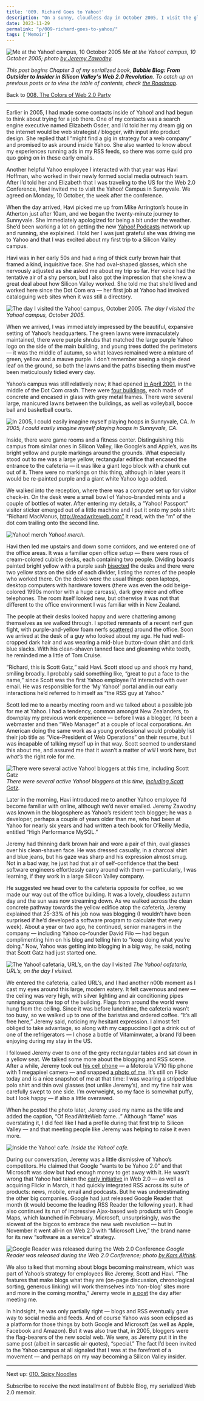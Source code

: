 ```yaml
---
title: '009. Richard Goes to Yahoo!'
description: "On a sunny, cloudless day in October 2005, I visit the gleaming yellow and purple Yahoo! campus to talk RSS and blogging with the company's resident bloggers."
date: 2023-11-29
permalink: "p/009-richard-goes-to-yahoo/"
tags: ['Memoir']
---
```

![Me at the Yahoo! campus, 10 October 2005](/assets/images/cdbb72de-7f87-4153-b670-94087d30c792_640x480.jpg "Me at the Yahoo! campus, 10 October 2005")
*Me at the Yahoo! campus, 10 October 2005; photo [by Jeremy Zawodny](https://www.flickr.com/photos/jzawodn/51348982/).*

_This post begins Chapter 3 of my serialized book, **Bubble Blog: From Outsider to Insider in Silicon Valley's Web 2.0 Revolution**. To catch up on previous posts or to view the table of contents, check [the Roadmap](https://www.cybercultural.com/p/roadmap-bubbleblog)._

Back to [008\. The Colors of Web 2.0 Party](https://www.cybercultural.com/p/008-the-colors-of-web-20-party)

* * *

Earlier in 2005, I had made some contacts inside of Yahoo! and had begun to think about trying for a job there. One of my contacts was a search engine executive named Elizabeth Osder, and I’d told her my dream gig on the internet would be web strategist / blogger, with input into product design. She replied that I “might find a gig in strategy for a web company” and promised to ask around inside Yahoo. She also wanted to know about my experiences running ads in my RSS feeds, so there was some quid pro quo going on in these early emails.

Another helpful Yahoo employee I interacted with that year was Havi Hoffman, who worked in their newly formed social media outreach team. After I’d told her and Elizabeth that I was traveling to the US for the Web 2.0 Conference, Havi invited me to visit the Yahoo! Campus in Sunnyvale. We agreed on Monday, 10 October, the week after the conference.

When the day arrived, Havi picked me up from Mike Arrington’s house in Atherton just after 10am, and we began the twenty-minute journey to Sunnyvale. She immediately apologized for being a bit under the weather. She’d been working a lot on getting the new [Yahoo! Podcasts](https://web.archive.org/web/20051013085706/http://podcasts.yahoo.com/) network up and running, she explained. I told her I was just grateful she was driving me to Yahoo and that I was excited about my first trip to a Silicon Valley campus.

Havi was in her early 50s and had a ring of thick curly brown hair that framed a kind, inquisitive face. She had oval-shaped glasses, which she nervously adjusted as she asked me about my trip so far. Her voice had the tentative air of a shy person, but I also got the impression that she knew a great deal about how Silicon Valley worked. She told me that she’d lived and worked here since the Dot Com era — her first job at Yahoo had involved cataloguing web sites when it was still a directory.

![The day I visited the Yahoo! campus, October 2005.](/assets/images/60e78016-35a1-498b-9d25-61d5e60d7617_1637x1228.jpg "The day I visited the Yahoo! campus, October 2005.")
*The day I visited the Yahoo! campus, October 2005.*

When we arrived, I was immediately impressed by the beautiful, expansive setting of Yahoo’s headquarters. The green lawns were immaculately maintained, there were purple shrubs that matched the large purple Yahoo logo on the side of the main building, and young trees dotted the perimeters — it was the middle of autumn, so what leaves remained were a mixture of green, yellow and a mauve purple. I don’t remember seeing a single dead leaf on the ground, so both the lawns and the paths bisecting them must’ve been meticulously tidied every day.

Yahoo’s campus was still relatively new; it had opened [in April 2001](https://web.archive.org/web/20040523095949/http://www.bizjournals.com/sanjose/stories/2001/09/17/smallb3.html?t=printable), in the middle of the Dot Com crash. There were [four buildings](https://rmw.com/projects/yahoo-corporate-headquarter/), each made of concrete and encased in glass with grey metal frames. There were several large, manicured lawns between the buildings, as well as volleyball, bocce ball and basketball courts.

![In 2005, I could easily imagine myself playing hoops in Sunnyvale, CA.](/assets/images/cca10ecc-aa56-4e68-81a3-6f4752a0dc60_1637x1228.jpg "In 2005, I could easily imagine myself playing hoops in Sunnyvale, CA.")
*In 2005, I could easily imagine myself playing hoops in Sunnyvale, CA.*

Inside, there were game rooms and a fitness center. Distinguishing this campus from similar ones in Silicon Valley, like Google’s and Apple’s, was its bright yellow and purple markings around the grounds. What especially stood out to me was a large yellow, rectangular edifice that encased the entrance to the cafeteria — it was like a giant lego block with a chunk cut out of it. There were no markings on this thing, although in later years it would be re-painted purple and a giant white Yahoo logo added.

We walked into the reception, where there was a computer set up for visitor check-in. On the desk were a small bowl of Yahoo-branded mints and a couple of bottles of water. After entering my details, a “Yahoo! Passport” visitor sticker emerged out of a little machine and I put it onto my polo shirt: “Richard MacManus, http://readwriteweb.com” it read, with the “m” of the dot com trailing onto the second line.

![Yahoo! merch](/assets/images/d7df9b90-0d26-4647-8b74-99ca3fb72fea_1637x1228.jpg "Yahoo! merch")
*Yahoo! merch.*

Havi then led me upstairs and down some corridors, and we entered one of the office areas. It was a familiar open office setup — there were rows of cream-colored cubicle desks, each containing two people. Dividing boards painted bright yellow with a purple sash [bisected](https://www.flickr.com/photos/weatherpixie/12627294/in/album-344540/) the desks and there were two yellow stars on the side of each divider, listing the names of the people who worked there. On the desks were the usual things: open laptops, desktop computers with hardware towers (there was even the odd beige-colored 1990s monitor with a huge carcass), dark grey mice and office telephones. The room itself looked new, but otherwise it was not that different to the office environment I was familiar with in New Zealand.

The people at their desks looked happy and were chattering among themselves as we walked through. I spotted remnants of a recent nerf gun fight, with purple-and-yellow foam nerfs [scattered](https://www.flickr.com/photos/weatherpixie/101322960/in/album-344540/) around the office. Soon we arrived at the desk of a guy who looked about my age. He had well-cropped dark hair and was wearing a mid-blue button-down shirt and dark blue slacks. With his clean-shaven tanned face and gleaming white teeth, he reminded me a little of Tom Cruise.

“Richard, this is Scott Gatz,” said Havi. Scott stood up and shook my hand, smiling broadly. I probably said something like, “great to put a face to the name,” since Scott was the first Yahoo employee I’d interacted with over email. He was responsible for the ‘My Yahoo!’ portal and in our early interactions he’d referred to himself as “the RSS guy at Yahoo.”

Scott led me to a nearby meeting room and we talked about a possible job for me at Yahoo. I had a tendency, common amongst New Zealanders, to downplay my previous work experience — before I was a blogger, I’d been a webmaster and then “Web Manager” at a couple of local corporations. An American doing the same work as a young professional would probably list their job title as “Vice-President of Web Operations” on their resume, but I was incapable of talking myself up in that way. Scott seemed to understand this about me, and assured me that it wasn’t a matter of _will_ I work here, but _what’s_ the right role for me.

![There were several active Yahoo! bloggers at this time, including Scott Gatz](/assets/images/868548a9-2e62-4a79-a776-3c413e0da584_1280x786.jpg "There were several active Yahoo! bloggers at this time, including Scott Gatz")
*There were several active Yahoo! bloggers at this time, [including Scott Gatz](https://web.archive.org/web/20051212213038/http://www.scottgatz.com/blog/2005/10/07/research-rss-crossing-into-the-mainstream/).*

Later in the morning, Havi introduced me to another Yahoo employee I’d become familiar with online, although we’d never emailed. Jeremy Zawodny was known in the blogosphere as Yahoo’s resident tech blogger; he was a developer, perhaps a couple of years older than me, who had been at Yahoo for nearly six years and had written a tech book for O’Reilly Media, entitled “High Performance MySQL.”

Jeremy had thinning dark brown hair and wore a pair of thin, oval glasses over his clean-shaven face. He was dressed casually, in a charcoal shirt and blue jeans, but his gaze was sharp and his expression almost smug. Not in a bad way, he just had that air of self-confidence that the best software engineers effortlessly carry around with them — particularly, I was learning, if they work in a large Silicon Valley company.

He suggested we head over to the cafeteria opposite for coffee, so we made our way out of the office building. It was a lovely, cloudless autumn day and the sun was now streaming down. As we walked across the clean concrete pathway towards the yellow edifice atop the cafeteria, Jeremy explained that 25-33% of his job now was blogging (I wouldn’t have been surprised if he’d developed a software program to calculate that every week). About a year or two ago, he continued, senior managers in the company — including Yahoo co-founder David Filo — had begun complimenting him on his blog and telling him to “keep doing what you’re doing.” Now, Yahoo was getting into blogging in a big way, he said, noting that Scott Gatz had just started one.

![The Yahoo! cafetaria, URL’s, on the day I visited](/assets/images/3d81afb6-7dc3-44cc-ab94-362277472f56_1637x1228.jpg "The Yahoo! cafetaria, URL’s, on the day I visited")
*The Yahoo! cafetaria, URL’s, on the day I visited.*

We entered the cafeteria, called URL’s, and I had another n00b moment as I cast my eyes around this large, modern eatery. It felt cavernous and new — the ceiling was very high, with silver lighting and air conditioning pipes running across the top of the building. Flags from around the world were hung from the ceiling. Since it was before lunchtime, the cafeteria wasn’t too busy, so we walked up to one of the baristas and ordered coffee. “It’s all free here,” Jeremy said, noticing my hesitant expression. I almost felt obliged to take advantage, so along with my cappuccino I got a drink out of one of the refrigerators — I chose a bottle of Vitaminwater, a brand I’d been enjoying during my stay in the US.

I followed Jeremy over to one of the grey rectangular tables and sat down in a yellow seat. We talked some more about the blogging and RSS scene. After a while, Jeremy took out [his cell phone](http://jeremy.zawodny.com/blog/archives/004287.html) — a Motorola V710 flip phone with 1 megapixel camera — and snapped [a photo of me](https://www.flickr.com/photos/jzawodn/51348982/). It’s still on Flickr today and is a nice snapshot of me at that time: I was wearing a striped blue polo shirt and thin oval glasses (not unlike Jeremy’s), and my fine hair was carefully swept to one side. I’m overweight, so my face is somewhat puffy, but I look happy — if also a little overawed.

When he posted the photo later, Jeremy used my name as the title and added the caption, “Of ReadWriteWeb fame…” Although “fame” was overstating it, I did feel like I had a profile during that first trip to Silicon Valley — and that meeting people like Jeremy was helping to raise it even more.

![Inside the Yahoo! cafe.](/assets/images/eae714ac-087f-40ed-955d-62a0db713abd_1637x1228.jpg "Inside the Yahoo! cafe.")
*Inside the Yahoo! cafe.*

During our conversation, Jeremy was a little dismissive of Yahoo’s competitors. He claimed that Google “wants to be Yahoo 2.0” and that Microsoft was slow but had enough money to get away with it. He wasn’t wrong that Yahoo had taken the [early initiative](https://web.archive.org/web/20060103190620/http://www.readwriteweb.com/archives/best_web_compan.php) in Web 2.0 — as well as acquiring Flickr in March, it had quickly integrated RSS across its suite of products: news, mobile, email and podcasts. But he was underestimating the other big companies. Google had just released Google Reader that month (it would become the leading RSS Reader the following year). It had also continued its run of impressive Ajax-based web products with Google Maps, which launched in February. Microsoft, unsurprisingly, was the slowest of the bigcos to embrace the new web revolution — but in November it went all-in on Web 2.0 with “Microsoft Live,” the brand name for its new “software as a service” strategy.

![Google Reader was released during the Web 2.0 Conference](/assets/images/5357d171-9d1f-4b31-bd9a-7fa3acbdd8f2_800x622.png "Google Reader was released during the Web 2.0 Conference")
*Google Reader was released during the Web 2.0 Conference; photo [by Kars Alfrink](https://www.flickr.com/photos/kaeru/50509951).*

We also talked that morning about blogs becoming mainstream, which was part of Yahoo’s strategy for employees like Jeremy, Scott and Havi. “The features that make blogs what they are (on-page discussion, chronological sorting, generous linking) will work themselves into ‘non-blog’ sites more and more in the coming months,” Jeremy wrote in [a post](https://web.archive.org/web/20051107091446/http://jeremy.zawodny.com/blog/archives/005516.html) the day after meeting me.

In hindsight, he was only partially right — blogs and RSS eventually gave way to social media and feeds. And of course Yahoo was soon eclipsed as a platform for those things by both Google and Microsoft (as well as Apple, Facebook and Amazon). But it was also true that, in 2005, bloggers were the flag-bearers of the new social web. We were, as Jeremy put it in the same post (albeit in sarcastic air quotes), “special.” The fact I’d been invited to the Yahoo campus at all signaled that I was at the forefront of a movement — and perhaps on my way becoming a Silicon Valley insider.

* * *

Next up: [010\. Spicy Noodles](https://www.cybercultural.com/p/010-spicy-noodles)

Subscribe to receive the next installment of Bubble Blog, my serialized Web 2.0 memoir.